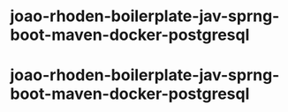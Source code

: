 # joao-rhoden-boilerplate-jav-sprng-boot-maven-docker-postgresql
# joao-rhoden-boilerplate-jav-sprng-boot-maven-docker-postgresql
